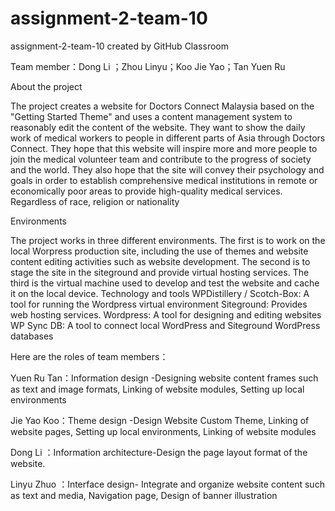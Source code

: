 # assignment-2-team-10
assignment-2-team-10 created by GitHub Classroom

Team member：Dong Li ；Zhou Linyu；Koo Jie Yao；Tan Yuen Ru

About the project

The project creates a website for Doctors Connect Malaysia based on the "Getting Started Theme" and uses a content management system to reasonably edit the content of the website. They want to show the daily work of medical workers to people in different parts of Asia through Doctors Connect. They hope that this website will inspire more and more people to join the medical volunteer team and contribute to the progress of society and the world. They also hope that the site will convey their psychology and goals in order to establish comprehensive medical institutions in remote or economically poor areas to provide high-quality medical services. Regardless of race, religion or nationality

Environments

The project works in three different environments. The first is to work on the local Worpress production site, including the use of themes and website content editing activities such as website development. The second is to stage the site in the siteground and provide virtual hosting services. The third is the virtual machine used to develop and test the website and cache it on the local device.
Technology and tools
WPDistillery / Scotch-Box: A tool for running the Wordpress virtual environment
Siteground: Provides web hosting services.
Wordpress: A tool for designing and editing websites
WP Sync DB: A tool to connect local WordPress and Siteground WordPress databases

Here are the roles of team members：

Yuen Ru Tan：Information design -Designing website content frames such as text and image formats, Linking of website modules, Setting up local environments

Jie Yao Koo：Theme design -Design Website Custom Theme, Linking of website pages, Setting up local environments, Linking of website modules

Dong Li ：Information architecture-Design the page layout format of the website. 

Linyu Zhuo ：Interface design- Integrate and organize website content such as text and media, Navigation page, Design of banner illustration
